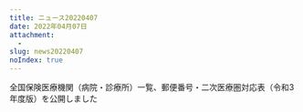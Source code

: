 ```yaml
---
title: ニュース20220407
date: 2022年04月07日
attachment:
  - 
slug: news20220407
noIndex: true
---
```


全国保険医療機関（病院・診療所）一覧、郵便番号・二次医療圏対応表（令和3年度版）を公開しました
